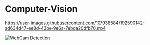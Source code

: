 # Computer-Vision

https://user-images.githubusercontent.com/107938584/192590142-ad634d47-ee8d-43be-9e6a-7ebda20dfb70.mp4

![WebCam Detection](https://user-images.githubusercontent.com/107938584/192590168-03c2f080-37ea-4297-ae76-ce7e42ccb5c1.jpg)
